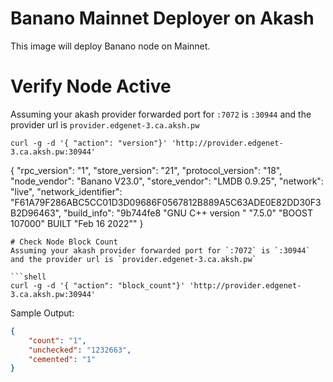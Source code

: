 # Banano Mainnet Deployer on Akash
This image will deploy Banano node on Mainnet.

# Verify Node Active
Assuming your akash provider forwarded port for `:7072` is `:30944` and the provider url is `provider.edgenet-3.ca.aksh.pw`

```shell
curl -g -d '{ "action": "version"}' 'http://provider.edgenet-3.ca.aksh.pw:30944'
```
{
    "rpc_version": "1",
    "store_version": "21",
    "protocol_version": "18",
    "node_vendor": "Banano V23.0",
    "store_vendor": "LMDB 0.9.25",
    "network": "live",
    "network_identifier": "F61A79F286ABC5CC01D3D09686F0567812B889A5C63ADE0E82DD30F3B2D96463",
    "build_info": "9b744fe8 \"GNU C++ version \" \"7.5.0\" \"BOOST 107000\" BUILT \"Feb 16 2022\""
}
```
# Check Node Block Count
Assuming your akash provider forwarded port for `:7072` is `:30944` and the provider url is `provider.edgenet-3.ca.aksh.pw`

```shell
curl -g -d '{ "action": "block_count"}' 'http://provider.edgenet-3.ca.aksh.pw:30944'
```

Sample Output:
```json
{
    "count": "1",
    "unchecked": "1232663",
    "cemented": "1"
}
